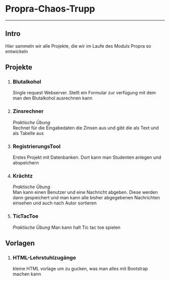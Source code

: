 # Propra-Chaos-Trupp
---
## Intro

Hier sammeln wir alle Projekte, die wir im Laufe des Moduls Propra so entwickeln

## Projekte

1. ### Blutalkohol
    Single request Webserver. Stellt ein Formular zur verfügung mit dem man den Blutalkohol ausrechnen kann
2. ### Zinsrechner
    *Praktische Übung*  
    Rechnet für die Eingabedaten die Zinsen aus und gibt die als Text und als Tabelle aus
3. ### RegistrierungsTool
    Erstes Projekt mit Datenbanken. Dort kann man Studenten anlegen und abspeichern
4. ### Krächtz
    *Praktische Übung*  
    Man kann einen Benutzer und eine Nachricht abgeben. Diese werden dann gespeichert und man kann alle bisher abgegebenen Nachrichten einsehen und auch nach Autor sortieren
5. ### TicTacToe
    *Praktische Übung*
    Man kann halt Tic tac toe spielen

## Vorlagen
1. ### HTML-Lehrstuhlzugänge
    kleine HTML vorlage um zu gucken, was man alles mit Bootstrap machen kann